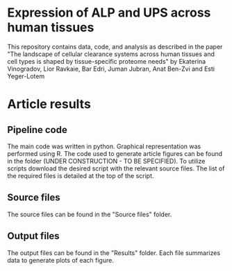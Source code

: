 # Expression of ALP and UPS across human tissues
This repository contains data, code, and analysis as described in the paper "The landscape of cellular clearance systems across human tissues and cell types is shaped by tissue-specific proteome needs" by Ekaterina Vinogradov, Lior Ravkaie, Bar Edri, Juman Jubran, Anat Ben-Zvi and Esti Yeger-Lotem
# Article results
## Pipeline code 
The main code was written in python. Graphical representation was performed using R. The code used to generate article figures can be found in the folder (UNDER CONSTRUCTION - TO BE SPECIFIED). To utilize scripts download the desired script with the relevant source files. The list of the required files is detailed at the top of the script.
## Source files
The source files can be found in the "Source files" folder.
## Output files
The output files can be found in the "Results" folder. Each file summarizes data to generate plots of each figure.
